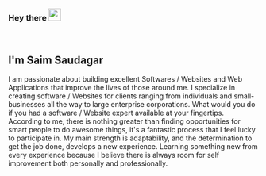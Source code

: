 ### Hey there <img src="https://media.giphy.com/media/hvRJCLFzcasrR4ia7z/giphy.gif" width="25px">
<br />

## I'm Saim Saudagar 

I am passionate about building excellent Softwares / Websites and Web Applications that improve the lives of those around me. I specialize in creating software / Websites for clients ranging from individuals and small-businesses all the way to large enterprise corporations. What would you do if you had a software / Website expert available at your fingertips. According to me, there is nothing greater than finding opportunities for smart people to do awesome things, it's a fantastic process that I feel lucky to participate in. My main strength is adaptability, and the determination to get the job done, develops a new experience. Learning something new from every experience because I believe there is always room for self improvement both personally and professionally.

